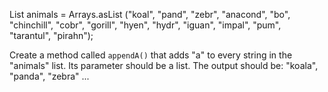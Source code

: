 List<String> animals = Arrays.asList
("koal", "pand", "zebr", "anacond", "bo", "chinchill", "cobr", "gorill", "hyen",
"hydr", "iguan", "impal", "pum", "tarantul", "pirahn");

Create a method called `appendA()` that adds "a" to every string in the "animals" list.
Its parameter should be a list.
The output should be: "koala", "panda", "zebra" ...
